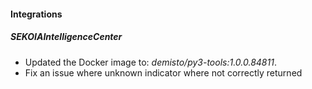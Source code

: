 
#### Integrations

##### SEKOIAIntelligenceCenter

- Updated the Docker image to: *demisto/py3-tools:1.0.0.84811*.
- Fix an issue where unknown indicator where not correctly returned
